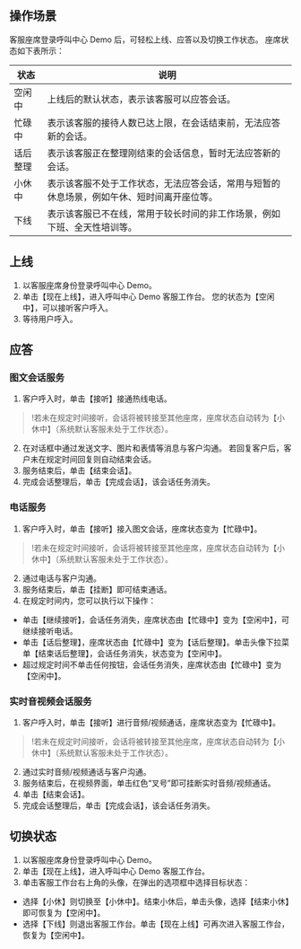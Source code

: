 ## 操作场景
客服座席登录呼叫中心 Demo 后，可轻松上线、应答以及切换工作状态。
座席状态如下表所示：

| 状态 | 说明 |
|---------|---------|
| 空闲中 | 上线后的默认状态，表示该客服可以应答会话。 |
| 忙碌中 | 表示该客服的接待人数已达上限，在会话结束前，无法应答新的会话。 |
| 话后整理 | 表示该客服正在整理刚结束的会话信息，暂时无法应答新的会话。 |
| 小休中 | 表示该客服不处于工作状态，无法应答会话，常用与短暂的休息场景，例如午休、短时间离开座位等。 |
| 下线 | 表示该客服已不在线，常用于较长时间的非工作场景，例如下班、全天性培训等。 |



## 上线
1. 以客服座席身份登录呼叫中心 Demo。
2. 单击【现在上线】，进入呼叫中心 Demo 客服工作台。
 您的状态为【空闲中】，可以接听客户呼入。
3. 等待用户呼入。

## 应答
### 图文会话服务
1. 客户呼入时，单击【接听】接通热线电话。
 >!若未在规定时间接听，会话将被转接至其他座席，座席状态自动转为【小休中】（系统默认客服未处于工作状态）。
 >
2. 在对话框中通过发送文字、图片和表情等消息与客户沟通。
  若回复客户后，客户未在规定时间回复则自动结束会话。
3. 服务结束后，单击【结束会话】。
4. 完成会话整理后，单击【完成会话】，该会话任务消失。

### 电话服务
 
1. 客户呼入时，单击【接听】接入图文会话，座席状态变为【忙碌中】。
 >!若未在规定时间接听，会话将被转接至其他座席，座席状态自动转为【小休中】（系统默认客服未处于工作状态）。
 >
2. 通过电话与客户沟通。
3. 服务结束后，单击【挂断】即可结束通话。
4. 在规定时间内，您可以执行以下操作：
 - 单击【继续接听】，会话任务消失，座席状态由【忙碌中】变为【空闲中】，可继续接听电话。
 - 单击【话后整理】，座席状态由【忙碌中】变为【话后整理】。单击头像下拉菜单【结束话后整理】，会话任务消失，状态变为【空闲中】。
 - 超过规定时间不单击任何按钮，会话任务消失，座席状态由【忙碌中】变为【空闲中】。
 
### 实时音视频会话服务
1. 客户呼入时，单击【接听】进行音频/视频通话，座席状态变为【忙碌中】。
 >!若未在规定时间接听，会话将被转接至其他座席，座席状态自动转为【小休中】（系统默认客服未处于工作状态）。
 >
2. 通过实时音频/视频通话与客户沟通。
3. 服务结束后，在视频界面，单击红色“叉号”即可挂断实时音频/视频通话。
4. 单击【结束会话】。
5. 完成会话整理后，单击【完成会话】，该会话任务消失。

## 切换状态
1. 以客服座席身份登录呼叫中心 Demo。
2. 单击【现在上线】，进入呼叫中心 Demo 客服工作台。
3. 单击客服工作台右上角的头像，在弹出的选项框中选择目标状态：
 - 选择【小休】则切换至【小休中】。结束小休后，单击头像，选择【结束小休】即可恢复为【空闲中】。
 - 选择【下线】则退出客服工作台。单击【现在上线】可再次进入客服工作台，恢复为【空闲中】。

